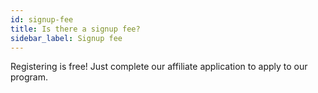 ```yaml
---
id: signup-fee
title: Is there a signup fee?
sidebar_label: Signup fee
---
```


Registering is free! Just complete our affiliate application to apply to our program. 
